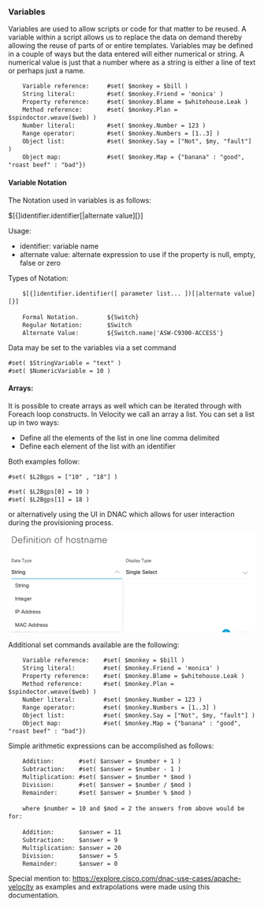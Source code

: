 ### Variables
Variables are used to allow scripts or code for that matter to be reused. A variable within a script allows us to replace the data on demand thereby allowing the reuse of parts of or entire templates. Variables may be defined in a couple of ways but the data entered will either numerical or string. A numerical value is just that a number where as a string is either a line of text or perhaps just a name.

``` 
    Variable reference:     #set( $monkey = $bill )
    String literal:         #set( $monkey.Friend = 'monica' )
    Property reference:     #set( $monkey.Blame = $whitehouse.Leak )
    Method reference:       #set( $monkey.Plan = $spindoctor.weave($web) )
    Number literal:         #set( $monkey.Number = 123 )
    Range operator:         #set( $monkey.Numbers = [1..3] )
    Object list:            #set( $monkey.Say = ["Not", $my, "fault"] )
    Object map:             #set( $monkey.Map = {"banana" : "good", "roast beef" : "bad"})
```

#### Variable Notation
The Notation used in variables is as follows: 

   $[{]identifier.identifier[|alternate value][}]

Usage:
   * identifier: variable name
   * alternate value: alternate expression to use if the property is null, empty, false or zero

Types of Notation:

```
    $[{]identifier.identifier([ parameter list... ])[|alternate value][}]
    
    Formal Notation.        ${Switch} 
    Regular Notation:       $Switch
    Alternate Value:        ${Switch.name|'ASW-C9300-ACCESS'}
```

Data may be set to the variables via a set command

```
#set( $StringVariable = "text" )
#set( $NumericVariable = 10 )
```

#### Arrays: 
It is possible to create arrays as well which can be iterated through with Foreach loop constructs. In Velocity we call an array a list. You can set a list up in two ways:

* Define all the elements of the list in one line comma delimited 
* Define each element of the list with an identifier

Both examples follow:
```
#set( $L2Bgps = ["10" , "18"] )
```

```
#set( $L2Bgps[0] = 10 )
#set( $L2Bgps[1] = 18 )
```
or alternatively using the UI in DNAC which allows for user interaction during the provisioning process.

![json](images/variable-type.png?raw=true "Import JSON")

Additional set commands available are the following:

```
    Variable reference:    #set( $monkey = $bill )
    String literal:        #set( $monkey.Friend = 'monica' )
    Property reference:    #set( $monkey.Blame = $whitehouse.Leak )
    Method reference:      #set( $monkey.Plan = $spindoctor.weave($web) )
    Number literal:        #set( $monkey.Number = 123 )
    Range operator:        #set( $monkey.Numbers = [1..3] )
    Object list:           #set( $monkey.Say = ["Not", $my, "fault"] )
    Object map:            #set( $monkey.Map = {"banana" : "good", "roast beef" : "bad"})
```

Simple arithmetic expressions can be accomplished as follows:

```
    Addition:       #set( $answer = $number + 1 )
    Subtraction:    #set( $answer = $number - 1 )
    Multiplication: #set( $answer = $number * $mod )
    Division:       #set( $answer = $number / $mod )
    Remainder:      #set( $answer = $number % $mod )

    where $number = 10 and $mod = 2 the answers from above would be for:
    
    Addition:       $answer = 11
    Subtraction:    $answer = 9
    Multiplication: $answer = 20
    Division:       $answer = 5
    Remainder:      $answer = 0
```

Special mention to: https://explore.cisco.com/dnac-use-cases/apache-velocity as examples and extrapolations were made using this documentation.
